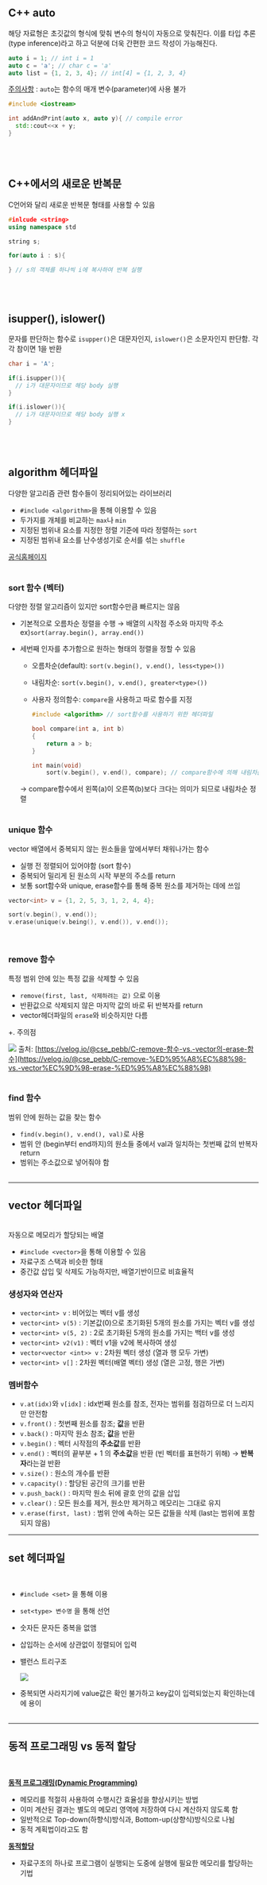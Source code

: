 ## C++ auto
해당 자료형은 초깃값의 형식에 맞춰 변수의 형식이 자동으로 맞춰진다. 이를 타입 추론(type inference)라고 하고 덕분에 더욱 간편한 코드 작성이 가능해진다.
```c++
auto i = 1; // int i = 1
auto c = 'a'; // char c = 'a'
auto list = {1, 2, 3, 4}; // int[4] = {1, 2, 3, 4}
```
<u>주의사항</u> : `auto`는 함수의 매개 변수(parameter)에 사용 불가

```c++
#include <iostream>

int addAndPrint(auto x, auto y){ // compile error
  std::cout<<x + y;
}
```
<br>
<br>

## C++에서의 새로운 반복문
C언어와 달리 새로운 반복문 형태를 사용할 수 있음
```c++
#inlcude <string>
using namespace std

string s;

for(auto i : s){

} // s의 객체를 하나씩 i에 복사하여 반복 실행
```
<br>
<br>

## isupper(), islower()
문자를 판단하는 함수로 `isupper()`은 대문자인지, `islower()`은 소문자인지 판단함. 각각 참이면 1을 반환
```c++
char i = 'A';

if(i.isupper()){
  // i가 대문자이므로 해당 body 실행
}

if(i.islower()){
  // i가 대문자이므로 해당 body 실행 x
}
```
<br><br>


## algorithm 헤더파일

다양한 알고리즘 관련 함수들이 정리되어있는 라이브러리

- `#include <algorithm>`을 통해 이용할 수 있음
- 두가지를 개체를 비교하는 `max`나 `min`
- 지정된 범위내 요소를 지정한 정렬 기준에 따라 정렬하는 `sort`
- 지정된 범위내 요소를 난수생성기로 순서를 섞는 `shuffle`
 
[공식홈페이지](https://docs.microsoft.com/ko-kr/cpp/standard-library/algorithm?view=msvc-170)
<br><br>

### sort 함수 (벡터)

다양한 정렬 알고리즘이 있지만 sort함수만큼 빠르지는 않음

- 기본적으로 오름차순 정렬을 수행 → 배열의 시작점 주소와 마지막 주소 ex)`sort(array.begin(), array.end())`
- 세번째 인자를 추가함으로 원하는 형태의 정렬을 정할 수 있음
    - 오름차순(default): `sort(v.begin(), v.end(), less<type>())`
    - 내림차순: `sort(v.begin(), v.end(), greater<type>())`
    - 사용자 정의함수: `compare`을 사용하고 따로 함수를 지정
        
        ```cpp
        #include <algorithm> // sort함수를 사용하기 위한 헤더파일
        
        bool compare(int a, int b)
        {
        	return a > b;
        }
        
        int main(void)
        	sort(v.begin(), v.end(), compare); // compare함수에 의해 내림차순 정렬이 됨
        
        ```
        
    
    → compare함수에서 왼쪽(a)이 오른쪽(b)보다 크다는 의미가 되므로 내림차순 정렬
<br><br>
    

### unique 함수

vector 배열에서 중복되지 않는 원소들을 앞에서부터 채워나가는 함수

- 실행 전 정렬되어 있어야함 (sort 함수)
- 중복되어 밀리게 된 원소의 시작 부분의 주소를 return
- 보통 sort함수와 unique, erase함수를 통해 중복 원소를 제거하는 데에 쓰임

```cpp
vector<int> v = {1, 2, 5, 3, 1, 2, 4, 4};

sort(v.begin(), v.end());
v.erase(unique(v.being(), v.end()), v.end());
```
<br>

### remove 함수

특정 범위 안에 있는 특정 값을 삭제할 수 있음

- `remove(first, last, 삭제하려는 값)` 으로 이용
- 반환값으로 삭제되지 않은 마지막 값의 바로 뒤 반복자를 return
- vector헤더파일의 `erase`와 비슷하지만 다름

+. 주의점

![](/image/remove함수.png)
출처: [https://velog.io/@cse_pebb/C-remove-함수-vs.-vector의-erase-함수](https://velog.io/@cse_pebb/C-remove-%ED%95%A8%EC%88%98-vs.-vector%EC%9D%98-erase-%ED%95%A8%EC%88%98)
<br><Br>

### find 함수

범위 안에 원하는 값을 찾는 함수

- `find(v.begin(), v.end(), val)`로 사용
- 범위 안 (begin부터 end까지)의 원소들 중에서 val과 일치하는 첫번째 값의 반복자 return
- 범위는 주소값으로 넣어줘야 함
<br><br>
---

## vector 헤더파일
<br>
자동으로 메모리가 할당되는 배열

- `#include <vector>`을 통해 이용할 수 있음
- 자료구조 스택과 비슷한 형태
- 중간값 삽입 및 삭제도 가능하지만, 배열기반이므로 비효율적

### 생성자와 연산자

- `vector<int> v` : 비어있는 벡터 v를 생성
- `vector<int> v(5)` : 기본값(0)으로 초기화된 5개의 원소를 가지는 벡터 v를 생성
- `vector<int> v(5, 2)` : 2로 초기화된 5개의 원소를 가지는 백터 v를 생성
- `vector<int> v2(v1)` : 벡터 v1을 v2에 복사하여 생성
- `vector<vector <int>> v` : 2차원 벡터 생성 (열과 행 모두 가변)
- `vector<int> v[]` : 2차원 벡터(배열 벡터) 생성 (열은 고정, 행은 가변)

### 멤버함수

- `v.at(idx)`와 `v[idx]` : idx번째 원소를 참조, 전자는 범위를 점검하므로 더 느리지만 안전함
- `v.front()` : 첫번째 원소를 참조; **값**을 반환
- `v.back()` : 마지막 원소 참조; **값**을 반환
- `v.begin()` : 벡터 시작점의 **주소값**를 반환
- `v.end()` : 벡터의 끝부분 + 1 의 **주소값**을 반환 (빈 벡터를 표현하기 위해) → **반복자**라는걸 반환
- `v.size()` : 원소의 개수를 반환
- `v.capacity()` : 할당된 공간의 크기를 반환
- `v.push_back()` : 마지막 원소 뒤에 괄호 안의 값을 삽입
- `v.clear()` : 모든 원소를 제거, 원소만 제거하고 메모리는 그대로 유지
- `v.erase(first, last)` : 범위 안에 속하는 모든 값들을 삭제 (last는 범위에 포함되지 않음)

---

## set 헤더파일
<br>

- `#include <set>` 을 통해 이용
- `set<type> 변수명` 을 통해 선언
- 숫자든 문자든 중복을 없앰
- 삽입하는 순서에 상관없이 정렬되어 입력
- 밸런스 트리구조
    
    ![](image/%EB%B0%B8%EB%9F%B0%EC%8A%A4%20%ED%8A%B8%EB%A6%AC%EA%B5%AC%EC%A1%B0.png)
    

- 중복되면 사라지기에 value값은 확인 불가하고 key값이 입력되었는지 확인하는데에 용이
<br><br>

---

## 동적 프로그래밍 vs 동적 할당
<br>

<u>**동적 프로그래밍(Dynamic Programming)**</u>

- 메모리를 적절히 사용하여 수행시간 효율성을 향상시키는 방법
- 이미 계산된 결과는 별도의 메모리 영역에 저장하여 다시 계산하지 않도록 함
- 일반적으로 Top-down(하향식)방식과, Bottom-up(상향식)방식으로 나뉨
- 동적 계획법이라고도 함

<u>**동적할당**</u>

- 자료구조의 하나로 프로그램이 실행되는 도중에 실행에 필요한 메모리를 할당하는 기법